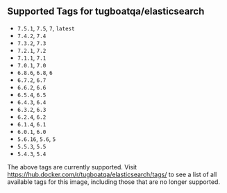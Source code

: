 ## Supported Tags for tugboatqa/elasticsearch

* `7.5.1`, `7.5`, `7`, `latest`
* `7.4.2`, `7.4`
* `7.3.2`, `7.3`
* `7.2.1`, `7.2`
* `7.1.1`, `7.1`
* `7.0.1`, `7.0`
* `6.8.6`, `6.8`, `6`
* `6.7.2`, `6.7`
* `6.6.2`, `6.6`
* `6.5.4`, `6.5`
* `6.4.3`, `6.4`
* `6.3.2`, `6.3`
* `6.2.4`, `6.2`
* `6.1.4`, `6.1`
* `6.0.1`, `6.0`
* `5.6.16`, `5.6`, `5`
* `5.5.3`, `5.5`
* `5.4.3`, `5.4`

The above tags are currently supported. Visit https://hub.docker.com/r/tugboatqa/elasticsearch/tags/ to see a list of all available tags for this image, including those that are no longer supported.
